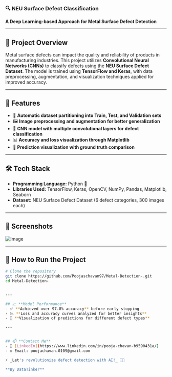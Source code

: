### 🔍 NEU Surface Defect Classification  
**A Deep Learning-based Approach for Metal Surface Defect Detection**  

---

## 📌 **Project Overview**
Metal surface defects can impact the quality and reliability of products in manufacturing industries. This project utilizes **Convolutional Neural Networks (CNNs)** to classify defects using the **NEU Surface Defect Dataset**. The model is trained using **TensorFlow and Keras**, with data preprocessing, augmentation, and visualization techniques applied for improved accuracy.

---

## 🚀 **Features**
- 📂 **Automatic dataset partitioning into Train, Test, and Validation sets**
- 🖼️ **Image preprocessing and augmentation for better generalization**
- 🤖 **CNN model with multiple convolutional layers for defect classification**
- 📊 **Accuracy and loss visualization through Matplotlib**
- 🎯 **Prediction visualization with ground truth comparison**

---

## 🛠 **Tech Stack**
- **Programming Language:** Python 🐍
- **Libraries Used:** TensorFlow, Keras, OpenCV, NumPy, Pandas, Matplotlib, Seaborn
- **Dataset:** NEU Surface Defect Dataset (6 defect categories, 300 images each)

---

## 📸 **Screenshots**
![image](https://github.com/user-attachments/assets/2f6fc007-14ad-49be-9991-a82d1b479e40)


---

## 🎯 **How to Run the Project**
```bash
# Clone the repository
git clone https://github.com/Poojaschavan97/Metal-Detection-.git
cd Metal-Detection-


---

## 📈 **Model Performance**
- ✅ **Achieved over 97.8% accuracy** before early stopping
- 📉 **Loss and accuracy curves analyzed for better insights**
- 🎨 **Visualization of predictions for different defect types**

---


## 📫 **Contact Me**
- 💼 [LinkedIn](https://www.linkedin.com/in/pooja-chavan-b9590431a/)
- ✉️ Email: poojachavan.0109@gmail.com

⚡ _Let's revolutionize defect detection with AI!_ 🚀🔥  

**By DataTinker**

